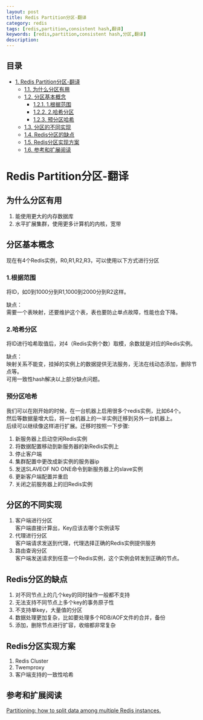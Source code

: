```yaml
---
layout: post
title: Redis Partition分区-翻译
category: redis
tags: [redis,partition,consistent hash,翻译]
keywords: [redis,partition,consistent hash,分区,翻译]
description: 
---
```

<div id="table-of-contents">
<h2>目录</h2>
<div id="text-table-of-contents">
<ul>
<li><a href="#sec-1">1. Redis Partition分区-翻译</a>
<ul>
<li><a href="#sec-1-1">1.1. 为什么分区有用</a></li>
<li><a href="#sec-1-2">1.2. 分区基本概念</a>
<ul>
<li><a href="#sec-1-2-1">1.2.1. 1.根据范围</a></li>
<li><a href="#sec-1-2-2">1.2.2. 2.哈希分区</a></li>
<li><a href="#sec-1-2-3">1.2.3. 预分区哈希</a></li>
</ul>
</li>
<li><a href="#sec-1-3">1.3. 分区的不同实现</a></li>
<li><a href="#sec-1-4">1.4. Redis分区的缺点</a></li>
<li><a href="#sec-1-5">1.5. Redis分区实现方案</a></li>
<li><a href="#sec-1-6">1.6. 参考和扩展阅读</a></li>
</ul>
</li>
</ul>
</div>
</div>

# Redis Partition分区-翻译<a id="sec-1" name="sec-1"></a>

## 为什么分区有用<a id="sec-1-1" name="sec-1-1"></a>

1. 能使用更大的内存数据库  
2. 水平扩展集群，使用更多计算机的内核，宽带  

## 分区基本概念<a id="sec-1-2" name="sec-1-2"></a>

现在有4个Redis实例，R0,R1,R2,R3，可以使用以下方式进行分区  

### 1.根据范围<a id="sec-1-2-1" name="sec-1-2-1"></a>

将ID，如0到1000分到R1,1000到2000分到R2这样。  

缺点：  
需要一个表映射，还要维护这个表，表也要防止单点故障，性能也会下降。  

### 2.哈希分区<a id="sec-1-2-2" name="sec-1-2-2"></a>

将ID进行哈希取值后，对4（Redis实例个数）取模，余数就是对应的Redis实例。  

缺点：  
映射关系不能变，挂掉的实例上的数据提供无法服务，无法在线动态添加，删除节点等。  
可用一致性hash解决以上部分缺点问题。  

### 预分区哈希<a id="sec-1-2-3" name="sec-1-2-3"></a>

我们可以在刚开始的时候，在一台机器上启用很多个redis实例，比如64个。  
然后等数据量增大后，将一台机器上的一半实例迁移到另外一台机器上。  
后续可以继续像这样进行扩展。迁移时按照一下步骤:  
1. 新服务器上启动空闲Redis实例
2. 将数据配置移动到新服务器的新Redis实例上
3. 停止客户端
4. 集群配置中更改成新实例的服务器ip
5. 发送SLAVEOF NO ONE命令到新服务器上的slave实例
6. 更新客户端配置并重启
7. 关闭之前服务器上的旧Redis实例

## 分区的不同实现<a id="sec-1-3" name="sec-1-3"></a>

1. 客户端进行分区  
客户端直接计算出，Key应该去哪个实例读写  
2. 代理进行分区  
客户端请求发送到代理，代理选择正确的Redis实例提供服务  
3. 路由查询分区  
客户端发送请求到任意一个Redis实例，这个实例会转发到正确的节点。  

## Redis分区的缺点<a id="sec-1-4" name="sec-1-4"></a>

1.  对不同节点上的几个key的同时操作一般都不支持
2.  无法支持不同节点上多个key的事务原子性
3.  不支持单key，大量值的分区
4.  数据处理更加复杂，比如要处理多个RDB/AOF文件的合并，备份
5.  添加，删除节点进行扩容，收缩都非常复杂

## Redis分区实现方案<a id="sec-1-5" name="sec-1-5"></a>

1.  Redis Cluster
2.  Twemproxy
3.  客户端支持的一致性哈希

## 参考和扩展阅读<a id="sec-1-6" name="sec-1-6"></a>

[Partitioning: how to split data among multiple Redis instances.](https://redis.io/topics/partitioning)
